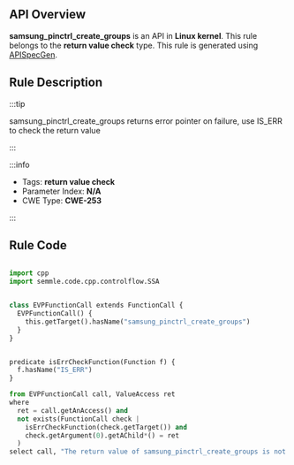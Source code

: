 ---
---


## API Overview
**samsung_pinctrl_create_groups** is an API in **Linux kernel**. This rule belongs to the **return value check** type. This rule is generated using [APISpecGen](../../tools/APISpecGen).
## Rule Description

:::tip

samsung_pinctrl_create_groups returns error pointer on failure, use IS_ERR to check the return value

:::

:::info

- Tags: **return value check**
- Parameter Index: **N/A**
- CWE Type: **CWE-253**

:::

## Rule Code
```python

import cpp
import semmle.code.cpp.controlflow.SSA


class EVPFunctionCall extends FunctionCall {
  EVPFunctionCall() {
    this.getTarget().hasName("samsung_pinctrl_create_groups")
  }
}


predicate isErrCheckFunction(Function f) {
  f.hasName("IS_ERR") 
}

from EVPFunctionCall call, ValueAccess ret
where
  ret = call.getAnAccess() and
  not exists(FunctionCall check |
    isErrCheckFunction(check.getTarget()) and
    check.getArgument(0).getAChild*() = ret
  )
select call, "The return value of samsung_pinctrl_create_groups is not checked with IS_ERR."
    
```